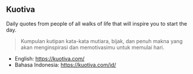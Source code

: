 ## Kuotiva
Daily quotes from people of all walks of life that will inspire you to start the day.
> Kumpulan kutipan kata-kata mutiara, bijak, dan penuh makna yang akan menginspirasi dan memotivasimu untuk memulai hari.
- English: https://kuotiva.com/
- Bahasa Indonesia: https://kuotiva.com/id/
